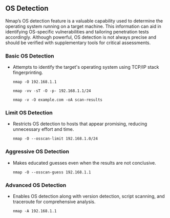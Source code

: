 ## **OS Detection**

Nmap’s OS detection feature is a valuable capability used to determine the operating system running on a target machine. This information can aid in identifying OS-specific vulnerabilities and tailoring penetration tests accordingly. Although powerful, OS detection is not always precise and should be verified with supplementary tools for critical assessments.

### **Basic OS Detection**

* Attempts to identify the target's operating system using TCP/IP stack fingerprinting.

  ```
  nmap -O 192.168.1.1
  ```

  ```
  nmap -vv -sT -O -p- 192.168.1.1/24
  ```

  ```
  nmap -v -O example.com -oA scan-results
  ```



### **Limit OS Detection**

* Restricts OS detection to hosts that appear promising, reducing unnecessary effort and time.

  ```
  nmap -O --osscan-limit 192.168.1.0/24
  ```



### **Aggressive OS Detection**

* Makes educated guesses even when the results are not conclusive.

  ```
  nmap -O --osscan-guess 192.168.1.1
  ```



### **Advanced OS Detection**

* Enables OS detection along with version detection, script scanning, and traceroute for comprehensive analysis.

  ```
  nmap -A 192.168.1.1
  ```
